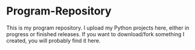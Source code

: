# Program-Repository
This is my program repository. I upload my Python projects here, either in progress or finished releases. If you want to download/fork something I created, you will probably find it here.
